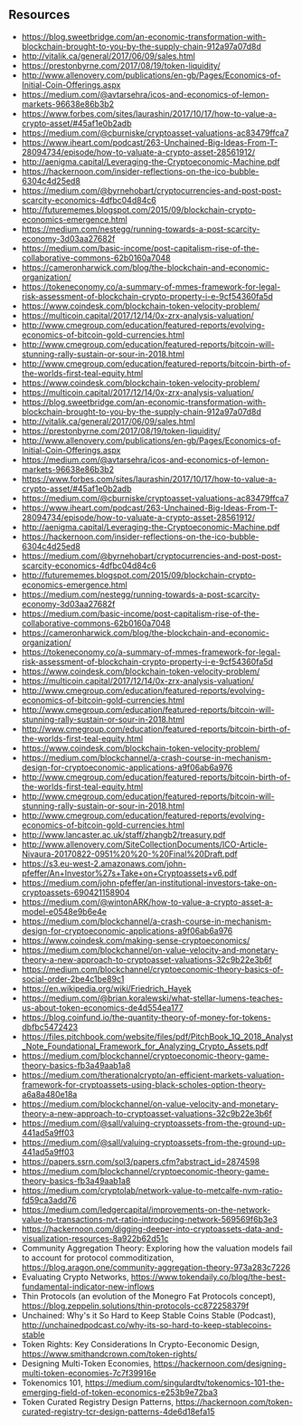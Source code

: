 ## Resources

- https://blog.sweetbridge.com/an-economic-transformation-with-blockchain-brought-to-you-by-the-supply-chain-912a97a07d8d
- http://vitalik.ca/general/2017/06/09/sales.html
- https://prestonbyrne.com/2017/08/19/token-liquidity/
- http://www.allenovery.com/publications/en-gb/Pages/Economics-of-Initial-Coin-Offerings.aspx
- https://medium.com/@avtarsehra/icos-and-economics-of-lemon-markets-96638e86b3b2
- https://www.forbes.com/sites/laurashin/2017/10/17/how-to-value-a-crypto-asset/#45af1e0b2adb
- https://medium.com/@cburniske/cryptoasset-valuations-ac83479ffca7
- https://www.iheart.com/podcast/263-Unchained-Big-Ideas-From-T-28094734/episode/how-to-valuate-a-crypto-asset-28561912/
- http://aenigma.capital/Leveraging-the-Cryptoeconomic-Machine.pdf
- https://hackernoon.com/insider-reflections-on-the-ico-bubble-6304c4d25ed8
- https://medium.com/@byrnehobart/cryptocurrencies-and-post-post-scarcity-economics-4dfbc04d84c6
- http://futurememes.blogspot.com/2015/09/blockchain-crypto-economics-emergence.html
- https://medium.com/nestegg/running-towards-a-post-scarcity-economy-3d03aa27682f
- https://medium.com/basic-income/post-capitalism-rise-of-the-collaborative-commons-62b0160a7048
- https://cameronharwick.com/blog/the-blockchain-and-economic-organization/
- https://tokeneconomy.co/a-summary-of-mmes-framework-for-legal-risk-assessment-of-blockchain-crypto-property-i-e-9cf54360fa5d
- https://www.coindesk.com/blockchain-token-velocity-problem/
- https://multicoin.capital/2017/12/14/0x-zrx-analysis-valuation/
- http://www.cmegroup.com/education/featured-reports/evolving-economics-of-bitcoin-gold-currencies.html
- http://www.cmegroup.com/education/featured-reports/bitcoin-will-stunning-rally-sustain-or-sour-in-2018.html
- http://www.cmegroup.com/education/featured-reports/bitcoin-birth-of-the-worlds-first-teal-equity.html
- https://www.coindesk.com/blockchain-token-velocity-problem/
- https://multicoin.capital/2017/12/14/0x-zrx-analysis-valuation/
- https://blog.sweetbridge.com/an-economic-transformation-with-blockchain-brought-to-you-by-the-supply-chain-912a97a07d8d
- http://vitalik.ca/general/2017/06/09/sales.html
- https://prestonbyrne.com/2017/08/19/token-liquidity/
- http://www.allenovery.com/publications/en-gb/Pages/Economics-of-Initial-Coin-Offerings.aspx
- https://medium.com/@avtarsehra/icos-and-economics-of-lemon-markets-96638e86b3b2
- https://www.forbes.com/sites/laurashin/2017/10/17/how-to-value-a-crypto-asset/#45af1e0b2adb
- https://medium.com/@cburniske/cryptoasset-valuations-ac83479ffca7
- https://www.iheart.com/podcast/263-Unchained-Big-Ideas-From-T-28094734/episode/how-to-valuate-a-crypto-asset-28561912/
- http://aenigma.capital/Leveraging-the-Cryptoeconomic-Machine.pdf
- https://hackernoon.com/insider-reflections-on-the-ico-bubble-6304c4d25ed8
- https://medium.com/@byrnehobart/cryptocurrencies-and-post-post-scarcity-economics-4dfbc04d84c6
- http://futurememes.blogspot.com/2015/09/blockchain-crypto-economics-emergence.html
- https://medium.com/nestegg/running-towards-a-post-scarcity-economy-3d03aa27682f
- https://medium.com/basic-income/post-capitalism-rise-of-the-collaborative-commons-62b0160a7048
- https://cameronharwick.com/blog/the-blockchain-and-economic-organization/
- https://tokeneconomy.co/a-summary-of-mmes-framework-for-legal-risk-assessment-of-blockchain-crypto-property-i-e-9cf54360fa5d
- https://www.coindesk.com/blockchain-token-velocity-problem/
- https://multicoin.capital/2017/12/14/0x-zrx-analysis-valuation/
- http://www.cmegroup.com/education/featured-reports/evolving-economics-of-bitcoin-gold-currencies.html
- http://www.cmegroup.com/education/featured-reports/bitcoin-will-stunning-rally-sustain-or-sour-in-2018.html
- http://www.cmegroup.com/education/featured-reports/bitcoin-birth-of-the-worlds-first-teal-equity.html
- https://www.coindesk.com/blockchain-token-velocity-problem/
- https://medium.com/blockchannel/a-crash-course-in-mechanism-design-for-cryptoeconomic-applications-a9f06ab6a976
- http://www.cmegroup.com/education/featured-reports/bitcoin-birth-of-the-worlds-first-teal-equity.html
- http://www.cmegroup.com/education/featured-reports/bitcoin-will-stunning-rally-sustain-or-sour-in-2018.html
- http://www.cmegroup.com/education/featured-reports/evolving-economics-of-bitcoin-gold-currencies.html
- http://www.lancaster.ac.uk/staff/zhangb2/treasury.pdf
- http://www.allenovery.com/SiteCollectionDocuments/ICO-Article-Nivaura-20170822-0951%20%20-%20Final%20Draft.pdf
- https://s3.eu-west-2.amazonaws.com/john-pfeffer/An+Investor%27s+Take+on+Cryptoassets+v6.pdf
- https://medium.com/john-pfeffer/an-institutional-investors-take-on-cryptoassets-690421158904
- https://medium.com/@wintonARK/how-to-value-a-crypto-asset-a-model-e0548e9b6e4e
- https://medium.com/blockchannel/a-crash-course-in-mechanism-design-for-cryptoeconomic-applications-a9f06ab6a976
- https://www.coindesk.com/making-sense-cryptoeconomics/
- https://medium.com/blockchannel/on-value-velocity-and-monetary-theory-a-new-approach-to-cryptoasset-valuations-32c9b22e3b6f
- https://medium.com/blockchannel/cryptoeconomic-theory-basics-of-social-order-2be4c1be89c1
- https://en.wikipedia.org/wiki/Friedrich_Hayek
- https://medium.com/@brian.koralewski/what-stellar-lumens-teaches-us-about-token-economics-de4d554ea177
- https://blog.coinfund.io/the-quantity-theory-of-money-for-tokens-dbfbc5472423
- https://files.pitchbook.com/website/files/pdf/PitchBook_1Q_2018_Analyst_Note_Foundational_Framework_for_Analyzing_Crypto_Assets.pdf
- https://medium.com/blockchannel/cryptoeconomic-theory-game-theory-basics-fb3a49aab1a8
- https://medium.com/therationalcrypto/an-efficient-markets-valuation-framework-for-cryptoassets-using-black-scholes-option-theory-a6a8a480e18a
- https://medium.com/blockchannel/on-value-velocity-and-monetary-theory-a-new-approach-to-cryptoasset-valuations-32c9b22e3b6f
- https://medium.com/@sall/valuing-cryptoassets-from-the-ground-up-441ad5a9ff03
- https://medium.com/@sall/valuing-cryptoassets-from-the-ground-up-441ad5a9ff03
- https://papers.ssrn.com/sol3/papers.cfm?abstract_id=2874598
- https://medium.com/blockchannel/cryptoeconomic-theory-game-theory-basics-fb3a49aab1a8
- https://medium.com/cryptolab/network-value-to-metcalfe-nvm-ratio-fd59ca3add76
- https://medium.com/ledgercapital/improvements-on-the-network-value-to-transactions-nvt-ratio-introducing-network-569569f6b3e3
- https://hackernoon.com/digging-deeper-into-cryptoassets-data-and-visualization-resources-8a922b62d51c
- Community Aggregation Theory: Exploring how the valuation models fail to account for protocol commoditization, https://blog.aragon.one/community-aggregation-theory-973a283c7226
- Evaluating Crypto Networks, https://www.tokendaily.co/blog/the-best-fundamental-indicator-new-inflows
- Thin Protocols (an evolution of the Monegro Fat Protocols concept), https://blog.zeppelin.solutions/thin-protocols-cc872258379f
- Unchained: Why's it So Hard to Keep Stable Coins Stable (Podcast), http://unchainedpodcast.co/why-its-so-hard-to-keep-stablecoins-stable
- Token Rights: Key Considerations In Crypto-Eeconomic Design, https://www.smithandcrown.com/token-rights/
- Designing Multi-Token Economies, https://hackernoon.com/designing-multi-token-economies-7c7f39916e
- Tokenomics 101, https://medium.com/singulardtv/tokenomics-101-the-emerging-field-of-token-economics-e253b9e72ba3
- Token Curated Registry Design Patterns, https://hackernoon.com/token-curated-registry-tcr-design-patterns-4de6d18efa15
